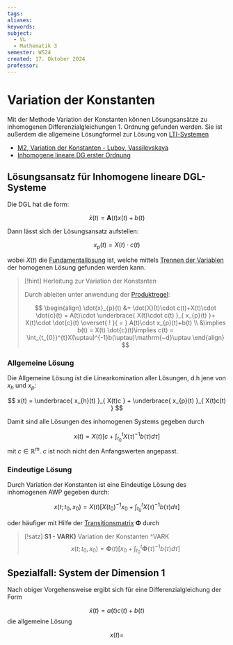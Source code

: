 ```yaml
---
tags: 
aliases: 
keywords: 
subject:
  - VL
  - Mathematik 3
semester: WS24
created: 17. Oktober 2024
professor:
---
```

 

# Variation der Konstanten

Mit der Methode Variation der Konstanten können Lösungsansätze zu inhomogenen Differenzialgleichungen 1. Ordnung gefunden werden. Sie ist außerdem die allgemeine Lösungformel zur Lösung von [LTI-Systemen](../../Systemtheorie/LTI-Systeme.md#Lösung%20der%20Zustandsgleichungen)

- [M2, Variation der Konstanten - Lubov, Vassilevskaya](http://math-grain.de/download/m2/dgl/variation/variation-konst-1.pdf)
- [Inhomogene lineare DG erster Ordnung](https://statmath.wu.ac.at/~leydold/MOK/HTML/node182.html)

## Lösungsansatz für Inhomogene lineare DGL-Systeme

Die DGL hat die form:

$$
\dot{x}(t) = \mathbf{A}(t) x(t) + b(t)
$$

Dann lässt sich der Lösungsansatz aufstellen:

$$ x_{p}(t)= X(t)\cdot c(t) $$

wobei $X(t)$ die [Fundamentallösung](Fundamentalmatrix.md) ist, welche mittels [Trennen der Variablen](../Algebra/Trennen%20der%20Variablen.md) der homogenen Lösung gefunden werden kann. 

> [!hint] Herleitung zur Variation der Konstanten
>  
> Durch ableiten unter anwendung der [Produktregel](Produktregel.md):
> 
> $$
> \begin{align}
> \dot{x}_{p}(t) &= \dot{X}(t)\cdot c(t)+X(t)\cdot \dot{c}(t) = A(t)\cdot \underbrace{ X(t)\cdot c(t) }_{ x_{p}(t) }+ X(t)\cdot \dot{c}(t) \overset{ ! }{ = } A(t)\cdot x_{p}(t)+b(t)  \\
> &\implies b(t) = X(t) \dot{c}(t)\implies c(t) = \int_{t_{0}}^{t}X(\uptau)^{-1}b(\uptau)\mathrm{~d}\uptau
> \end{align}
> $$

### Allgemeine Lösung

Die Allgemeine Lösung ist die Linearkomination aller Lösungen, d.h jene von $x_{h}$ und $x_{p}$:

$$
x(t) = \underbrace{ x_{h}(t) }_{ X(t)c } + \underbrace{ x_{p}(t) }_{ X(t)c(t) }
$$

Damit sind alle Lösungen des inhomogenen Systems gegeben durch

$$
x(t)=X(t)\left[c+\int_{t_0}^t X(\tau)^{-1} b(\tau) d \tau\right]
$$
mit $c \in \mathbb{R}^m$. $c$ ist noch nicht den Anfangswerten angepasst. 

### Eindeutige Lösung

Durch Variation der Konstanten ist eine Eindeutige Lösung des inhomogenen AWP gegeben durch:

$$x\left(t ; t_0, x_0\right)=X(t)\left[X\left(t_0\right)^{-1} x_0+\int_{t_0}^t X(\tau)^{-1} b(\tau) d \tau\right]$$


oder häufiger mit Hilfe der [Transitionsmatrix](Fundamentalmatrix.md#^TRSM) $\mathbf{\Phi}$ durch

> [!satz] **S1 - VARK)** Variation der Konstanten ^VARK
> $$
> x\left(t ; t_0, x_0\right)=\mathbf{\Phi}(t)\left[x_0+\int_{t_0}^t  \mathbf{\Phi}(\tau)^{-1} b(\tau) d \tau\right]
> $$

## Spezialfall: System der Dimension 1

Nach obiger Vorgehensweise ergibt sich für eine Differenzialgleichung der Form

$$
\dot{x}(t) = a(t)c(t)+b(t)
$$
die allgemeine Lösung

$$
x(t) = 
$$